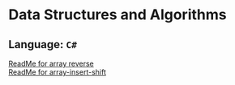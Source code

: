 # Data Structures and Algorithms

## Language: `C#`

[ReadMe for array reverse](./arrayReverse/README.md)<br>
[ReadMe for array-insert-shift](./array-insert-shift/README.md)
